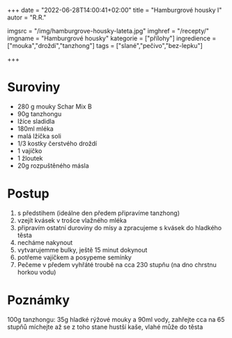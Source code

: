 +++
date = "2022-06-28T14:00:41+02:00"
title = "Hamburgrové housky I"
autor = "R.R."

imgsrc = "/img/hamburgrove-housky-lateta.jpg"
imghref = "/recepty/"
imgname = "Hamburgrové housky"
kategorie = ["přílohy"]
ingredience = ["mouka","droždí","tanzhong"]
tags = ["slané","pečivo","bez-lepku"]

+++
<!--Hamburgerové bulky s tanzhongem La teta
29. 1. 2021 by Recepty
Jeden recept na hamburgerové bulky už tu je, ale nedávno jsem tanzhong a musím říct, že tahle věc je kouzelná a dá se s úspěchem narvat kamkoliv. Už jsem ho viděla i v receptu na klasickou piškotvou roládu. Hodně často mi píšete, jestli se dá tanzhong vynechat, co to je, že to neumíte. Je to pouze smíchání rýžové mouky s vodou a zahřátí, zvládne to naprosto každý a je to jen minuta práce navíc.

4 bulky

280 g mouky Schar Mix B
90g tanzhongu
lžíce sladidla
180ml mléka
malá lžíčka soli
1/3 kostky čerstvého droždí
1 vajicko
1 žloutek
20g rozpuštěného másla
Z droždí, sladidla, lžíce mouky a trochy mleka vymíchejte kašičku a nechte vzejít kvásek.

Do něho poté zapracujte všechny ostatní suroviny a připravte hladké, vláčné těsto, které nechte pod potravinovou fólii 2x zvětšit objem.

Troubu rozehřejte na 220 srupňů, na spodní rošt umístěte plec s cca pul litrem vody.

Těsto rozdělte na čtyři díly, na lehce pomoučené pracovní ploše vypracujte bulky, které pod igelitem nechte asi 15 minut odpočívat.

Poté potřete vajíčkem, posypte seznamem a dejte péct. Po 10 minutách vytáhněte spodní plech a dopékejte dozlatova.

-->

# Suroviny
- 280 g mouky Schar Mix B
- 90g tanzhongu
- lžíce sladidla
- 180ml mléka
- malá lžíčka soli
- 1/3 kostky čerstvého droždí
- 1 vajíčko
- 1 žloutek
- 20g rozpuštěného másla

# Postup
1. s předstihem (ideálne den předem připravíme tanzhong)
2. vzejít kvásek v trošce vlažného mléka
3. připravím ostatní duroviny do mísy a zpracujeme s kvásek do hladkého těsta
4. necháme nakynout
5. vytvarujemme bulky, ještě 15 minut dokynout
6. potřeme vajíčkem a posypeme semínky
7. Pečeme v předem vyhřáté troubě na cca 230 stupňu (na dno chrstnu horkou vodu)

# Poznámky
100g tanzhongu: 35g hladké rýžové mouky a 90ml vody, zahřejte cca na 65 stupňů míchejte až se z toho stane hustší kaše, vlahé může do těsta